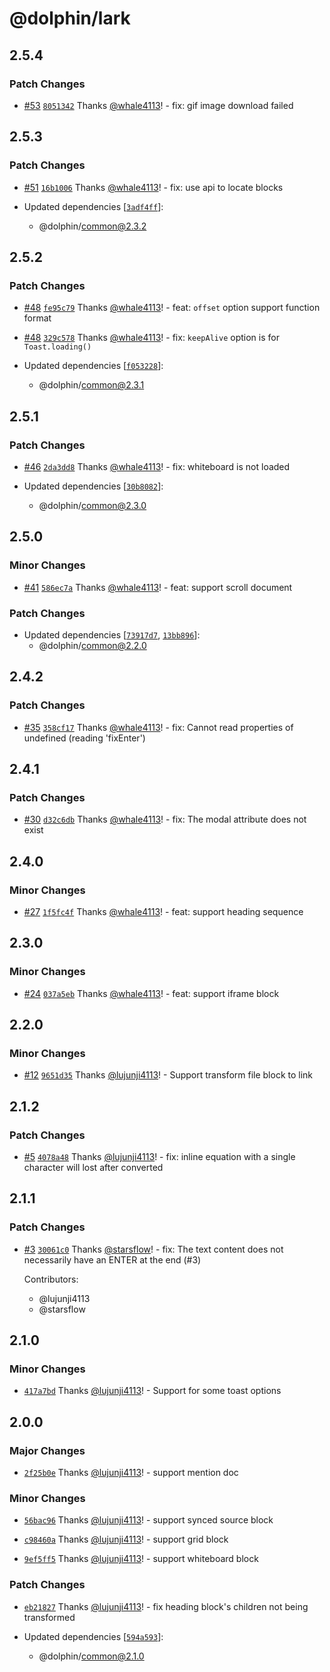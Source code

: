 # @dolphin/lark

## 2.5.4

### Patch Changes

- [#53](https://github.com/whale4113/cloud-document-converter/pull/53) [`8051342`](https://github.com/whale4113/cloud-document-converter/commit/8051342718e2a5fff508866999892d727f6cb3a1) Thanks [@whale4113](https://github.com/whale4113)! - fix: gif image download failed

## 2.5.3

### Patch Changes

- [#51](https://github.com/whale4113/cloud-document-converter/pull/51) [`16b1006`](https://github.com/whale4113/cloud-document-converter/commit/16b10062b0290b17f1e4069e6797d54dcc25a821) Thanks [@whale4113](https://github.com/whale4113)! - fix: use api to locate blocks

- Updated dependencies [[`3adf4ff`](https://github.com/whale4113/cloud-document-converter/commit/3adf4ff0bfb001f3737b3fa73dc36949b70e8bcf)]:
  - @dolphin/common@2.3.2

## 2.5.2

### Patch Changes

- [#48](https://github.com/whale4113/cloud-document-converter/pull/48) [`fe95c79`](https://github.com/whale4113/cloud-document-converter/commit/fe95c793f2d18a6c66edeca217e367470f7d7e90) Thanks [@whale4113](https://github.com/whale4113)! - feat: `offset` option support function format

- [#48](https://github.com/whale4113/cloud-document-converter/pull/48) [`329c578`](https://github.com/whale4113/cloud-document-converter/commit/329c5782495519e583f417a4e5670253ffa86599) Thanks [@whale4113](https://github.com/whale4113)! - fix: `keepAlive` option is for `Toast.loading()`

- Updated dependencies [[`f053228`](https://github.com/whale4113/cloud-document-converter/commit/f053228ec2e1c55233d67f42da82c90727d8de33)]:
  - @dolphin/common@2.3.1

## 2.5.1

### Patch Changes

- [#46](https://github.com/whale4113/cloud-document-converter/pull/46) [`2da3dd8`](https://github.com/whale4113/cloud-document-converter/commit/2da3dd84db3c48b00ad92fc29348dc617edfc24c) Thanks [@whale4113](https://github.com/whale4113)! - fix: whiteboard is not loaded

- Updated dependencies [[`30b8082`](https://github.com/whale4113/cloud-document-converter/commit/30b8082634d96bbd03b32aa6e6e41371f8c6251b)]:
  - @dolphin/common@2.3.0

## 2.5.0

### Minor Changes

- [#41](https://github.com/whale4113/cloud-document-converter/pull/41) [`586ec7a`](https://github.com/whale4113/cloud-document-converter/commit/586ec7a368e5c21da5b721563602fabb5ee4c494) Thanks [@whale4113](https://github.com/whale4113)! - feat: support scroll document

### Patch Changes

- Updated dependencies [[`73917d7`](https://github.com/whale4113/cloud-document-converter/commit/73917d76bfbebb81729680b232ab5504bde724b2), [`13bb896`](https://github.com/whale4113/cloud-document-converter/commit/13bb896222f0e6fbc1ef27cbf8be87601d6184e9)]:
  - @dolphin/common@2.2.0

## 2.4.2

### Patch Changes

- [#35](https://github.com/whale4113/cloud-document-converter/pull/35) [`358cf17`](https://github.com/whale4113/cloud-document-converter/commit/358cf171d0371b1f0330a28d6d04286746003d40) Thanks [@whale4113](https://github.com/whale4113)! - fix: Cannot read properties of undefined (reading 'fixEnter')

## 2.4.1

### Patch Changes

- [#30](https://github.com/whale4113/cloud-document-converter/pull/30) [`d32c6db`](https://github.com/whale4113/cloud-document-converter/commit/d32c6db3ca15c81416faa03478e69dd5df5bc1f9) Thanks [@whale4113](https://github.com/whale4113)! - fix: The modal attribute does not exist

## 2.4.0

### Minor Changes

- [#27](https://github.com/whale4113/cloud-document-converter/pull/27) [`1f5fc4f`](https://github.com/whale4113/cloud-document-converter/commit/1f5fc4f489db29f53c0381eec9fc3256ac40921a) Thanks [@whale4113](https://github.com/whale4113)! - feat: support heading sequence

## 2.3.0

### Minor Changes

- [#24](https://github.com/whale4113/cloud-document-converter/pull/24) [`037a5eb`](https://github.com/whale4113/cloud-document-converter/commit/037a5eb0042b7309f3040c9e9233e4094470fcf6) Thanks [@whale4113](https://github.com/whale4113)! - feat: support iframe block

## 2.2.0

### Minor Changes

- [#12](https://github.com/lujunji4113/cloud-document-converter/pull/12) [`9651d35`](https://github.com/lujunji4113/cloud-document-converter/commit/9651d350577ae9e9196f3bd63c2452808ef8614c) Thanks [@lujunji4113](https://github.com/lujunji4113)! - Support transform file block to link

## 2.1.2

### Patch Changes

- [#5](https://github.com/lujunji4113/cloud-document-converter/pull/5) [`4078a48`](https://github.com/lujunji4113/cloud-document-converter/commit/4078a48a07b607f9e116c04ac99820b402c4b1c0) Thanks [@lujunji4113](https://github.com/lujunji4113)! - fix: inline equation with a single character will lost after converted

## 2.1.1

### Patch Changes

- [#3](https://github.com/lujunji4113/cloud-document-converter/pull/3) [`30061c0`](https://github.com/lujunji4113/cloud-document-converter/commit/30061c04642d16f44714c8590253fc0b26b91779) Thanks [@starsflow](https://github.com/starsflow)! - fix: The text content does not necessarily have an ENTER at the end (#3)

  Contributors:

  - @lujunji4113
  - @starsflow

## 2.1.0

### Minor Changes

- [`417a7bd`](https://github.com/lujunji4113/cloud-document-converter/commit/417a7bde506723a25e80e2be2168ce891794cfb1) Thanks [@lujunji4113](https://github.com/lujunji4113)! - Support for some toast options

## 2.0.0

### Major Changes

- [`2f25b0e`](https://github.com/lujunji4113/dolphin/commit/2f25b0e45a057432196f7b659018671b35cf585d) Thanks [@lujunji4113](https://github.com/lujunji4113)! - support mention doc

### Minor Changes

- [`56bac96`](https://github.com/lujunji4113/dolphin/commit/56bac963d50212144a76b84c2d75ff24f60413c8) Thanks [@lujunji4113](https://github.com/lujunji4113)! - support synced source block

- [`c98460a`](https://github.com/lujunji4113/dolphin/commit/c98460a01bc1aa5cff5ce22b27710213d2b00a35) Thanks [@lujunji4113](https://github.com/lujunji4113)! - support grid block

- [`9ef5ff5`](https://github.com/lujunji4113/dolphin/commit/9ef5ff5a2714bec43110ca980dc6ee6a6a26f426) Thanks [@lujunji4113](https://github.com/lujunji4113)! - support whiteboard block

### Patch Changes

- [`eb21827`](https://github.com/lujunji4113/dolphin/commit/eb2182751da92acb231551215e119710df5c0b9c) Thanks [@lujunji4113](https://github.com/lujunji4113)! - fix heading block's children not being transformed

- Updated dependencies [[`594a593`](https://github.com/lujunji4113/dolphin/commit/594a5937a68d0cdd57525374d82ba86af924cce3)]:
  - @dolphin/common@2.1.0
